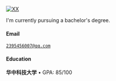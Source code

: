 [![XX](https://img.shields.io/badge/XX-github-blue?logo=github)](https://github.com/XX)

I'm currently pursuing a bachelor's degree.
#### Email  
<code>2395456007@qq.com</code>  


#### Education  
**华中科技大学**
• GPA: 85/100

